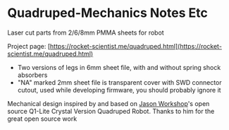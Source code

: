 # Quadruped-Mechanics Notes Etc

Laser cut parts from 2/6/8mm PMMA sheets for robot

Project page: [https://rocket-scientist.me/quadruped.html](https://rocket-scientist.me/quadruped.html)

- Two versions of legs in 6mm sheet file, with and without spring shock absorbers
- "NA" marked 2mm sheet file is transparent cover with SWD connector cutout, used while developing firmware, you should probably ignore it

Mechanical design inspired by and based on [Jason Workshop](https://www.jasonworkshop.com)'s open source Q1-Lite Crystal Version Quadruped Robot. Thanks to him for the great open source work
